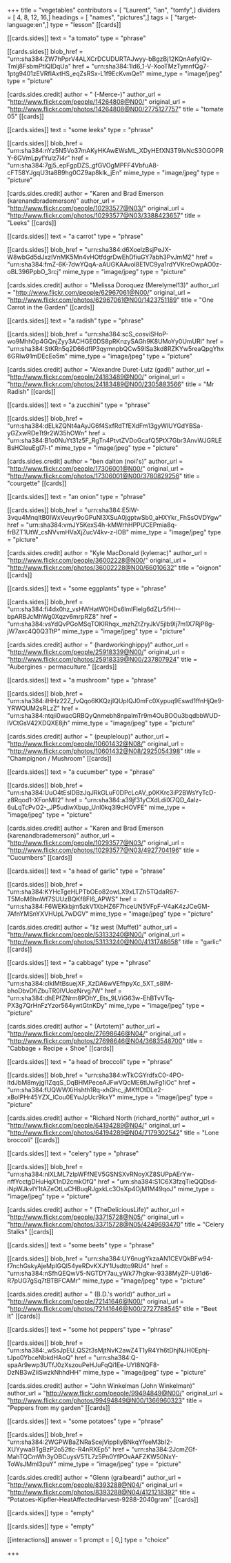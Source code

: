 +++
title = "vegetables"
contributors = [ "Laurent", "ian", "tomfy",]
dividers = [ 4, 8, 12, 16,]
headings = [ "names", "pictures",]
tags = [ "target-language:en",]
type = "lesson"
[[cards]]

[[cards.sides]]
text = "a tomato"
type = "phrase"

[[cards.sides]]
blob_href = "urn:sha384:ZW7hPprV4ALXCrDCUDURTAJwyy-bBgzBj12KQnAefyIQv-Tmlj8FsbmPtIQIDqUa"
href = "urn:sha384:1Id6_1-V-XooTMzTymnfQg7-1ptg9401zEVRfIAxtHS_eqZsRSx-L1f9EcKvmQe1"
mime_type = "image/jpeg"
type = "picture"

[cards.sides.credit]
author = " (-Merce-)"
author_url = "http://www.flickr.com/people/14264808@N00/"
original_url = "http://www.flickr.com/photos/14264808@N00/2775127757"
title = "tomate 05"
[[cards]]

[[cards.sides]]
text = "some leeks"
type = "phrase"

[[cards.sides]]
blob_href = "urn:sha384:nYz5N5Vo37mAKyHKAwEWsML_XDyHEfXN3T9lvNcS3OGOPRY-6GVmLpyfYulz7i4r"
href = "urn:sha384:7gj5_epFgpDZS_gfGVOgMPFF4VbfuA8-cFT58YJgqU3ta8B9hg0CZ9ap8klk_jEn"
mime_type = "image/jpeg"
type = "picture"

[cards.sides.credit]
author = "Karen and Brad Emerson (karenandbrademerson)"
author_url = "http://www.flickr.com/people/10293577@N03/"
original_url = "http://www.flickr.com/photos/10293577@N03/3388423657"
title = "Leeks"
[[cards]]

[[cards.sides]]
text = "a carrot"
type = "phrase"

[[cards.sides]]
blob_href = "urn:sha384:d6XoelzBsjPeJX-W8wbGd5dJxzIVnMK5Mn4vHOtfdgrDwEhDfiuGY7abh3PvJmM2"
href = "urn:sha384:fmZ-6K-7dwYQqA-aAUGKAAvol8E1VC9ya1rdYVKreOwpAO0z-oBL396PpbO_3rcj"
mime_type = "image/jpeg"
type = "picture"

[cards.sides.credit]
author = "Melissa Doroquez (Merelymel13)"
author_url = "http://www.flickr.com/people/62967061@N00/"
original_url = "http://www.flickr.com/photos/62967061@N00/1423751189"
title = "One Carrot in the Garden"
[[cards]]

[[cards.sides]]
text = "a radish"
type = "phrase"

[[cards.sides]]
blob_href = "urn:sha384:scS_cosviSHoP-wo9Mhh0p4GQnjZyy3ACHGE0DS8pRKnzySAGh9K8UMoYy0UmURl"
href = "urn:sha384:StKRn5q2D66dfIP3qymnpbQCw59lSa3kd8RZKYw5reaQpgYhx6GRlw91mDEcEo5m"
mime_type = "image/jpeg"
type = "picture"

[cards.sides.credit]
author = "Alexandre Duret-Lutz (gadl)"
author_url = "http://www.flickr.com/people/24183489@N00/"
original_url = "http://www.flickr.com/photos/24183489@N00/2305883566"
title = "Mr Radish"
[[cards]]

[[cards.sides]]
text = "a zucchini"
type = "phrase"

[[cards.sides]]
blob_href = "urn:sha384:dELkZQNt4aAyJG6f4SxfRdTfEXdFm13gyWlUYGdYBSa-yGZxwRDeTt9r2W35hOWn"
href = "urn:sha384:B1o0NuYt31z5F_RgTn4PtvtZVDoGcafQ5PtX7Gbr3AnvWJGRLEBsHCIeuEgI7l-t"
mime_type = "image/jpeg"
type = "picture"

[cards.sides.credit]
author = "ben dalton (noii's)"
author_url = "http://www.flickr.com/people/17306001@N00/"
original_url = "http://www.flickr.com/photos/17306001@N00/3780829256"
title = "courgette"
[[cards]]

[[cards.sides]]
text = "an onion"
type = "phrase"

[[cards.sides]]
blob_href = "urn:sha384:E5IW-3vqu4MnqItB0IWxVeuyr9oGPuNl3XSuA0jgptwSb0_aHXYkr_FhSsOVDYgw"
href = "urn:sha384:vmJY5KexS4h-kMWrhHPPUCEPmia8q-frBZT1UtW_csNVvmHVaXjZucV4kv-z-lOB"
mime_type = "image/jpeg"
type = "picture"

[cards.sides.credit]
author = "Kyle MacDonald (kylemac)"
author_url = "http://www.flickr.com/people/36002228@N00/"
original_url = "http://www.flickr.com/photos/36002228@N00/66010632"
title = "oignon"
[[cards]]

[[cards.sides]]
text = "some eggplants"
type = "phrase"

[[cards.sides]]
blob_href = "urn:sha384:fi4dx0hz_vsHWHatW0HDs6lmlFlelg6dZLr5fHI--bpARBJcMhWg0Xqzv6mrpRZ8"
href = "urn:sha384:vsYdQvPGoMSqTOKIRhqx_mzhZtZryJkV5jlb9Ij7m1X7RjP8g-jW7axc4Q0Q3TtP"
mime_type = "image/jpeg"
type = "picture"

[cards.sides.credit]
author = " (hardworkinghippy)"
author_url = "http://www.flickr.com/people/25918339@N00/"
original_url = "http://www.flickr.com/photos/25918339@N00/237807924"
title = "Aubergines - permaculture."
[[cards]]

[[cards.sides]]
text = "a mushroom"
type = "phrase"

[[cards.sides]]
blob_href = "urn:sha384:ilHHz22Z_fvQqo6KKQzjIQUpIQJ0mFc0Xypuq9Eswd1ffnHjQe9-YRWQUM2sRLzZ"
href = "urn:sha384:ntqii0wacGRBQyQnmebh8npalmTr9m4OuBOOu3bqdbbWUD-lVCtGsV42XDQXE8jh"
mime_type = "image/jpeg"
type = "picture"

[cards.sides.credit]
author = " (peupleloup)"
author_url = "http://www.flickr.com/people/10601432@N08/"
original_url = "http://www.flickr.com/photos/10601432@N08/2925054398"
title = "Champignon / Mushroom"
[[cards]]

[[cards.sides]]
text = "a cucumber"
type = "phrase"

[[cards.sides]]
blob_href = "urn:sha384:UuO4tEsIDBzJqJRkGLuF0DPcLcAV_p0KKrc3iP2BWsYyTcD-z8Rqod1-XFonMIl2"
href = "urn:sha384:a39jf31yCXdLdilX7QD_4aIz-6uLqTcPvO2-_JP5udiwXbup_Unl0kq3l9cHOVFE"
mime_type = "image/jpeg"
type = "picture"

[cards.sides.credit]
author = "Karen and Brad Emerson (karenandbrademerson)"
author_url = "http://www.flickr.com/people/10293577@N03/"
original_url = "http://www.flickr.com/photos/10293577@N03/4927704196"
title = "Cucumbers"
[[cards]]

[[cards.sides]]
text = "a head of garlic"
type = "phrase"

[[cards.sides]]
blob_href = "urn:sha384:KYHcTgeHLPTbOEo82owLX9xLTZh5TQdaR67-T5MoM6hnWf7SUUzBQKf8Fl6_APWS"
href = "urn:sha384:F6WEKkbjm5zkV1XbHZ6F7hceUN5VFpF-V4aK4zJCeGM-7AfnYMSnYXVHUpL7wDGV"
mime_type = "image/jpeg"
type = "picture"

[cards.sides.credit]
author = "liz west (Muffet)"
author_url = "http://www.flickr.com/people/53133240@N00/"
original_url = "http://www.flickr.com/photos/53133240@N00/4131748658"
title = "garlic"
[[cards]]

[[cards.sides]]
text = "a cabbage"
type = "phrase"

[[cards.sides]]
blob_href = "urn:sha384:clkIMtBsuejXF_XzDA6wVEfhpyXc_5XT_s8IM-bhoDbvDfiZbuTR0IVUozNrvg7W"
href = "urn:sha384:dhEPfZNrm8PDhY_Ets_9LViG63w-EhBTvVTq-PX3g7QrHnFzYzor564ywtGtnKDy"
mime_type = "image/jpeg"
type = "picture"

[cards.sides.credit]
author = " (Artotem)"
author_url = "http://www.flickr.com/people/27698646@N04/"
original_url = "http://www.flickr.com/photos/27698646@N04/3683548700"
title = "Cabbage + Recipe + Shoe"
[[cards]]

[[cards.sides]]
text = "a head of broccoli"
type = "phrase"

[[cards.sides]]
blob_href = "urn:sha384:wTkCGYrdfxC0-4PO-ltdJbM8myjgl1ZqqS_DqBHMPeceAJFwVQcME6tlJwFg1iOc"
href = "urn:sha384:fUQWWXiHshth1Rq-xhGhc_jMKffOtDLe2-xBoIPHr45YZX_ICou0EYuJpUcr9kxY"
mime_type = "image/jpeg"
type = "picture"

[cards.sides.credit]
author = "Richard North (richard_north)"
author_url = "http://www.flickr.com/people/64194289@N04/"
original_url = "http://www.flickr.com/photos/64194289@N04/7179302542"
title = "Lone broccoli"
[[cards]]

[[cards.sides]]
text = "celery"
type = "phrase"

[[cards.sides]]
blob_href = "urn:sha384:nlXLML7zIpWFfNEV5GSNSXvRNoyXZ8SUPpAErYw-nffYcctgDHuHqX1nD2cmkOfQ"
href = "urn:sha384:S1C6X3fzqTieQQDsd-iNpWJkvIY1tAZeOtLuCHBuqRJgxkLc3OsXp4OjM1M49qoJ"
mime_type = "image/jpeg"
type = "picture"

[cards.sides.credit]
author = " (TheDeliciousLife)"
author_url = "http://www.flickr.com/people/33715728@N05/"
original_url = "http://www.flickr.com/photos/33715728@N05/4249693470"
title = "Celery Stalks"
[[cards]]

[[cards.sides]]
text = "some beets"
type = "phrase"

[[cards.sides]]
blob_href = "urn:sha384:UY6nugYkzaAN1CEVQkBFw94-f7nchGskyAjeMplGQI54yeRDvKXJY1Usdtto9RU4"
href = "urn:sha384:nSfhQEQwV5-NGTDY7au_yWk77hgkw-9338MyZP-U91d6-R7pUG7gSq7tBTBFCAMr"
mime_type = "image/jpeg"
type = "picture"

[cards.sides.credit]
author = " (B.D.'s world)"
author_url = "http://www.flickr.com/people/72141646@N00/"
original_url = "http://www.flickr.com/photos/72141646@N00/2727788545"
title = "Beet It"
[[cards]]

[[cards.sides]]
text = "some hot peppers"
type = "phrase"

[[cards.sides]]
blob_href = "urn:sha384:_wSsJpEU_QS2t3sMjtNvK2awZ4T1yR4Yh6tDhjNJH0Ephj-tJpo0YbceNbkdHAoQ"
href = "urn:sha384:Q-spaAr9ewp3UTfJ0zXszouPeHJuFqQi1Ee-UYI8NQF8-DzNB3wZIiSwzkNhhdHH"
mime_type = "image/jpeg"
type = "picture"

[cards.sides.credit]
author = "John Winkelman (John Winkelman)"
author_url = "http://www.flickr.com/people/99494849@N00/"
original_url = "http://www.flickr.com/photos/99494849@N00/1366960323"
title = "Peppers from my garden"
[[cards]]

[[cards.sides]]
text = "some potatoes"
type = "phrase"

[[cards.sides]]
blob_href = "urn:sha384:2WGPWBaZNRaScejVippIlyBNkqYfeeM3bI2-XUYywa9TgBzP2o52tlc-R4nRXEp5"
href = "urn:sha384:2JcmZGf-MahTQCmWh3yOBCuysV5TL7z5Pn0YfPOvAAFZKW50NxY-ToWsJMmI3puY"
mime_type = "image/jpeg"
type = "picture"

[cards.sides.credit]
author = "Glenn (graibeard)"
author_url = "http://www.flickr.com/people/8393288@N04/"
original_url = "http://www.flickr.com/photos/8393288@N04/4121218392"
title = "Potatoes-Kipfler-HeatAffectedHarvest-9288-2040gram"
[[cards]]

[[cards.sides]]
type = "empty"

[[cards.sides]]
type = "empty"

[[interactions]]
answer = 1
prompt = [ 0,]
type = "choice"

+++
